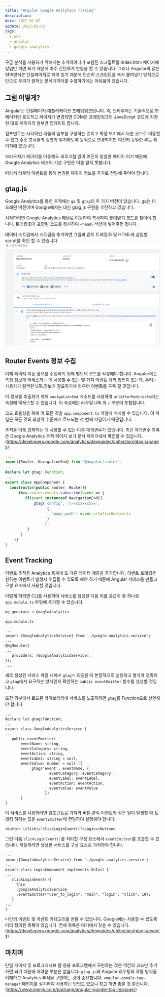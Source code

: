 ```yaml
---
title: "Angular Google Analytics Traking"
description:
date: 2022-01-02
update: 2022-01-02
tags:
  - web
  - angular
  - google analytics
---
```


구글 분석을 사용하기 위해서는 추척아이디가 포함된 스크립트를 index.html 페이지에 삽입만 하면 되기 때문에 아주 간단하게 연동을 할 수 있습니다. 그러나 Angular와 같은 SPA방식은 단일페이지로 되어 있기 때문에 단순히 스크립트를 복사 붙여넣기 방식으로 만으로 우리가 원하는 분석데이터를 수집하기에는 아쉬움이 있습니다.

## 그럼 어떻게?
Angular는 단일페이지 애플리케이션 프레임워크입니다. 즉, 브라우저는 기술적으로 한 페이지만 로드하고 페이지가 변경되면 DOM은 프레임워크의 JavaScript 코드에 지정된 대로 페이지의 일부만 업데이트 합니다.

컴포넌트는 시각적인 퍼즐의 일부를 구성하는 것이고 특정 보기에서 다른 곳으로 이동할 수 있고 주소 표시줄의 링크가 일치하도록 동적으로 변경되지만 여전히 동일한 루트 페이지에 있습니다.

브라우저가 페이지를 아동해도 새로고침 없이 여전히 동일한 페이지 이기 때문에 Google Analytics 태크의 기본 구현은 이를 알지 못합니다.

따라서 라우터 이벤트를 통해 변경된 페이지 정보를 추가로 전달해 주어야 합니다.

## gtag.js
Google Analytics를 통한 추적에는 `ga` 및 `gtag`의 두 가지 버전이 있습니다. ga는 더 오래된 버전이며 Google에서는 대신 gtag.js 구현을 추진하고 있습니다.

시작하려면 Google Analytics 패널로 이동하여 복사하여 붙여넣기 코드를 찾아야 합니다. 트래킹ID가 포함된 코드를 복사하여 `<head>` 섹션에 넣어주면 됩니다.

데이터 스트림에서 스트림을 추가하면 그림과 같이 트래킹ID 및 HTML에 삽입할 script를 확인 할 수 있습니다.
![01](image1.png)

## Router Events 정보 수집
이제 페이지 이동 정보를 수집하기 위해 별도의 코드를 작성해야 합니다. 
Angular에는 특정 정보에 액세스하는 데 사용할 수 있는 몇 가지 이벤트 처리 방법이 있는데, 우리는 사용자가 탐색한 URL정보가 필요하기에 라우터 이벤트를 구독 할 것입니다.

이 정보를 추출하기 위해 `navigationEnd` 메소드를 사용하여 `urlAfterRedirects`라는 속성에 액세스할 수 있습니다. 이 속성에는 라우팅 URL의 `/` 부분이 포함됩니다.

코드 효율성을 위해 이 모든 것을 `app.component.ts` 파일에 배치할 수 있습니다. 이 파일은 모든 것의 최상위 수준에서 로드되는 첫 번째 파일이기 때문입니다.

추적을 더욱 강화하는 데 사용할 수 있는 다른 매개변수가 있습니다. 최신 매개변수 목록은 Google Analytics 추적 페이지 보기 문서 페이지에서 확인할 수 있습니다. (<https://developers.google.com/analytics/devguides/collection/gtagjs/pages>)

~~~typescript
...
import{Router, NavigationEnd} from '@angular/router';
...
declare let gtag: Function;
...
export class AppComponent {
  constructor(public router: Router){   
      this.router.events.subscribe(event => {
         if(event instanceof NavigationEnd){
             gtag('config', 'x-xxxxxxxxxx', 
                   {
                     'page_path': event.urlAfterRedirects
                   }
                  );
          }
       }
    )}
}
~~~

## Event Tracking
이벤트 추적은 Analytics 통계에 또 다른 데이터 계층을 추가합니다. 이벤트 트래킹은 원하는 이벤트가 발생시 수집될 수 있도록 해야 하기 때문에 Angular 서비스를 만들고 구성 요소에서 사용할 것입니다.

이렇게 하려면 CLI를 사용하여 서비스를 생성한 다음 이를 공급자 중 하나로 `app.module.ts` 파일에 추가할 수 있습니다.

~~~
ng generate s GoogleAnalytics
~~~

`app.module.ts`
~~~
...
import {GoogleAnalyticsService} from './google-analytics.service';
...
@NgModule({
...
   providers: [GoogleAnalyticsService],
});
...
~~~

새로 생성된 서비스 파일 내에서 `gtag가` 호출될 때 본질적으로 실행하고 형식이 정확하고 `gtag`에서 요구하는 방식인지 확인하는 `public eventEmitter` 함수를 생성할 것입니다.

또한 외부에서 로드된 라이브러리에 서비스를 노출하려면 `gtag`를 Function으로 선언해야 합니다.

~~~
...
declare let gtag:Function;
...
export class GoogleAnalyticsService {
...
   public eventEmitter( 
       eventName: string, 
       eventCategory: string, 
       eventAction: string, 
       eventLabel: string = null,  
       eventValue: number = null ){ 
            gtag('event', eventName, { 
                    eventCategory: eventCategory, 
                    eventLabel: eventLabel, 
                    eventAction: eventAction, 
                    eventValue: eventValue
                  })
       }
}
~~~

이 서비스를 사용하려면 컴포넌트로 가져와 버튼 클릭 이벤트와 같은 일이 발생할 때 트래킹 하려는 값을 `eventEmitter`에 전달하여 실행해야 합니다.

~~~
<button (click)="clickLoginEvent()">Login</button>
~~~

그런 다음 `clickLoginEvent()`를 처리할 구성 요소에서 `eventEmitter`를 호출할 수 있습니다. 작동하려면 생성한 서비스를 구성 요소로 가져와야 합니다.

~~~
...
import{GoogleAnalyticsService} from './google-analytics.service';
...
export class LoginComponent implements OnInit {
...  
   clickLoginEvent(){ 
     this
     .googleAnalyticsService
     .eventEmitter("user_to_login", "main", "login", "click", 10);
   } 
...
}
~~~

나만의 이벤트 및 이벤트 카테고리를 만들 수 있습니다. Google에는 사용할 수 있도록 미리 정의된 목록이 있습니다. 전체 목록은 여기에서 찾을 수 있습니다. (<https://developers.google.com/analytics/devguides/collection/gtagjs/events>)


## 마치며
단일 페이지 및 프로그레시브 웹 응용 프로그램에서 구현하는 것은 약간의 코드만 추가하면 되기 때문에 어려운 부분은 없습니다.
`gtag.js`와 Angular 라우팅의 작동 방식을 이해하고 Analytics 추적을 구현하는 것이 중요합니다.
`angular-google-tag-manager` 패키지를 설치하여 사용하는 방법도 있으니 참고 하면 좋을 것 같습니다.
(https://www.npmjs.com/package/angular-google-tag-manager)
